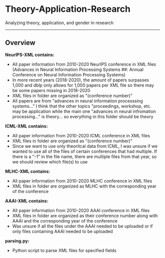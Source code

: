 # Theory-Application-Research

Analyzing theory, application, and gender in research
________________________________________

## Overview

**NeurIPS-XML contains:**

- All paper information from 2010-2020 NeurIPS conference in XML files (Advances in Neural Information Processing Systems ##: Annual Conference on Neural Information Processing Systems)
- In more recent years (2018-2020), the amount of papers surpasses 1,000 and dblp only allows for 1,000 papers per XML file so there may be some papers missing in 2018-2020
- XML files in folder are organized as "(conference number)"
- All papers are from "advances in neural information processsing systems..." I think that the other topics "proceedings, workshop, etc. may be application while the main one "advances in neural infromation processing..." is theory... so everything in this folder should be theory


**ICML-XML contains:**
- All paper information from 2010-2020 ICML conference in XML files 
- XML files in folder are organized as "(conference number)"
- Since we want to use only theoritcal data from ICML, I was unsure if we wanted to use all of the files of certain conferences that had multiple. If there is a "-1" in the file name, there are multiple files from that year, so we should review which file(s) to use

**MLHC-XML contains:**
- All paper information from 2010-2020 MLHC conference in XML files
- XML files in folder are organized as MLHC with the corresponding year of the conference

**AAAI-XML contains:**
- All paper information from 2010-2020 AAAI conference in XML files
- XML files in folder are organized as their conference number along with AAAI and the corresponding year of the conference
- Was unsure if all the files under the AAAI needed to be uploaded or if only files containing AAAI needed to be uploaded

**parsing.py:**
- Python script to parse XML files for specified fields

